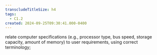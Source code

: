```yaml
---
transcludeTitleSize: h4
tags:
  - C1.2
created: 2024-09-25T09:30:41.000-0400
---
```

relate computer specifications (e.g., processor type, bus speed, storage capacity, amount of memory) to user requirements, using correct terminology; 
